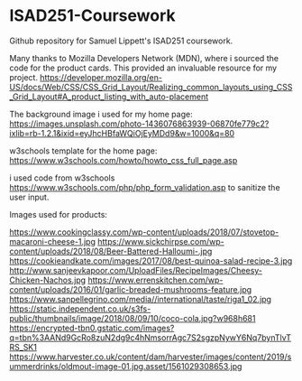 # ISAD251-Coursework
Github repository for Samuel Lippett's ISAD251 coursework. 



Many thanks to Mozilla Developers Network (MDN), where i sourced the code for the product cards. This provided an
invaluable resource for my project. 
https://developer.mozilla.org/en-US/docs/Web/CSS/CSS_Grid_Layout/Realizing_common_layouts_using_CSS_Grid_Layout#A_product_listing_with_auto-placement


The background image i used for my home page:
https://images.unsplash.com/photo-1436076863939-06870fe779c2?ixlib=rb-1.2.1&ixid=eyJhcHBfaWQiOjEyMDd9&w=1000&q=80

w3schools template for the home page:
https://www.w3schools.com/howto/howto_css_full_page.asp

i used code from w3schools https://www.w3schools.com/php/php_form_validation.asp to sanitize the user input. 


Images used for products:

https://www.cookingclassy.com/wp-content/uploads/2018/07/stovetop-macaroni-cheese-1.jpg
https://www.sickchirpse.com/wp-content/uploads/2018/08/Beer-Battered-Halloumi-.jpg
https://cookieandkate.com/images/2017/08/best-quinoa-salad-recipe-3.jpg
http://www.sanjeevkapoor.com/UploadFiles/RecipeImages/Cheesy-Chicken-Nachos.jpg
https://www.errenskitchen.com/wp-content/uploads/2016/01/garlic-breaded-mushrooms-feature.jpg
https://www.sanpellegrino.com/media//international/taste/riga1_02.jpg
https://static.independent.co.uk/s3fs-public/thumbnails/image/2018/08/09/10/coco-cola.jpg?w968h681
https://encrypted-tbn0.gstatic.com/images?q=tbn%3AANd9GcRo8zuN2dg9c4hNmsorrAgc7S2sgzpNywY6Nq7bynTlvTRS_SK1
https://www.harvester.co.uk/content/dam/harvester/images/content/2019/summerdrinks/oldmout-image-01.jpg.asset/1561029308653.jpg
